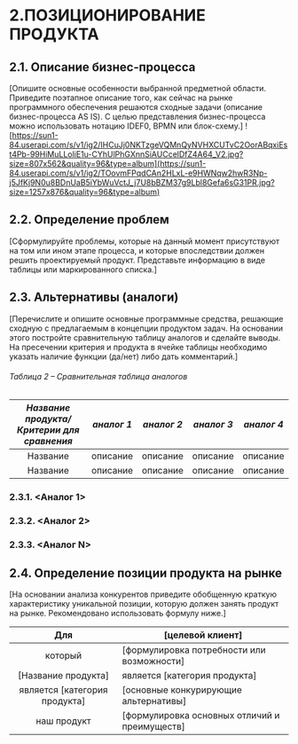 # 2.ПОЗИЦИОНИРОВАНИЕ ПРОДУКТА

## 2.1. Описание бизнес-процесса
[Опишите основные особенности выбранной предметной области.
Приведите поэтапное описание того, как сейчас на рынке программного обеспечения
решаются сходные задачи (описание бизнес-процесса AS IS). С целью представления
бизнес-процесса можно использовать нотацию IDEF0, BPMN или блок-схему.]
![https://sun1-84.userapi.com/s/v1/ig2/IHCuJj0NKTzgeVQMnQyNVHXCUTvC2OorABqxiEst4Pb-99HiMuLLoliE1u-CYhUlPhGXnnSiAUCcelDfZ4A64_V2.jpg?size=807x562&quality=96&type=album](https://sun1-84.userapi.com/s/v1/ig2/TOovmFPqdCAn2HLxL-e9HWNqw2hwR3Np-j5JfKj9N0u8BDnUaB5iYbWuVctJ_j7U8bBZM37g9Lbl8Gefa6sG31PR.jpg?size=1257x876&quality=96&type=album)





## 2.2. Определение проблем
[Сформулируйте проблемы, которые на данный момент присутствуют на том или ином
этапе процесса, и которые впоследствии должен решить проектируемый продукт.
Представьте информацию в виде таблицы или маркированного списка.]

## 2.3. Альтернативы (аналоги)
[Перечислите и опишите основные программные средства, решающие сходную с
предлагаемым в концепции продуктом задач. На основании этого постройте сравнительную таблицу аналогов и сделайте выводы. На
пресечении критерия и продукта в ячейке таблицы необходимо указать наличие функции
(да/нет) либо дать комментарий.]

###### Таблица 2 – Сравнительная таблица аналогов
|***Название продукта/Критерии для сравнения*** | *аналог 1* | *аналог 2* | *аналог 3* | *аналог 4* |
|:------: | :-----: | :-----: | :----: | :----:|
|Название | описание| описание | описание | описание | 
|Название | описание| описание | описание | описание | 



### 2.3.1. <Аналог 1>
### 2.3.2. <Аналог 2>
### 2.3.3. <Аналог N>


## 2.4. Определение позиции продукта на рынке
[На основании анализа конкурентов приведите обобщенную краткую характеристику
уникальной позиции, которую должен занять продукт на рынке. Рекомендовано
использовать формулу ниже.]

Для | [целевой клиент]  
:------:|-------
который | [формулировка потребности или возможности]
[Название продукта]| является [категория продукта]
является [категория продукта] |[основные конкурирующие альтернативы]
наш продукт  | [формулировка основных отличий и преимуществ]
